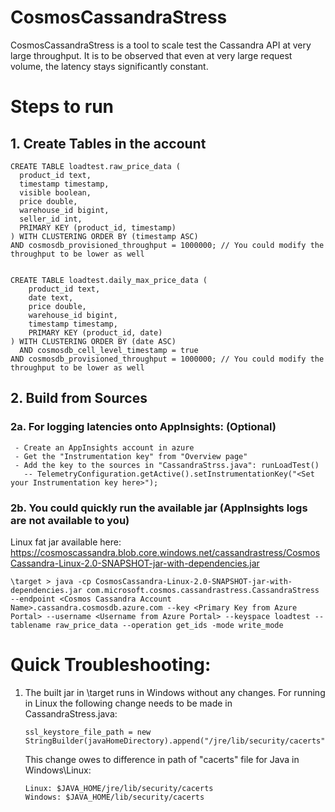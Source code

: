 # CosmosCassandraStress
CosmosCassandraStress is a tool to scale test the Cassandra API at very large throughput. It is to be observed that even at very large request volume, the latency stays significantly constant.

# Steps to run

## 1. Create Tables in the account

    CREATE TABLE loadtest.raw_price_data (
      product_id text,
      timestamp timestamp,
      visible boolean,
      price double,
      warehouse_id bigint,
      seller_id int,
      PRIMARY KEY (product_id, timestamp)
    ) WITH CLUSTERING ORDER BY (timestamp ASC)
    AND cosmosdb_provisioned_throughput = 1000000; // You could modify the throughput to be lower as well


    CREATE TABLE loadtest.daily_max_price_data (
        product_id text,
        date text,
        price double,
        warehouse_id bigint,
        timestamp timestamp,
        PRIMARY KEY (product_id, date)
    ) WITH CLUSTERING ORDER BY (date ASC)
      AND cosmosdb_cell_level_timestamp = true
    AND cosmosdb_provisioned_throughput = 1000000; // You could modify the throughput to be lower as well

## 2. Build from Sources

### 2a. For logging latencies onto AppInsights: (Optional)
     - Create an AppInsights account in azure
     - Get the "Instrumentation key" from "Overview page"
     - Add the key to the sources in "CassandraStrss.java": runLoadTest()
       -- TelemetryConfiguration.getActive().setInstrumentationKey("<Set your Instrumentation key here>");

### 2b. You could quickly run the available jar (AppInsights logs are not available to you)

Linux fat jar available here: https://cosmoscassandra.blob.core.windows.net/cassandrastress/CosmosCassandra-Linux-2.0-SNAPSHOT-jar-with-dependencies.jar

    \target > java -cp CosmosCassandra-Linux-2.0-SNAPSHOT-jar-with-dependencies.jar com.microsoft.cosmos.cassandrastress.CassandraStress --endpoint <Cosmos Cassandra Account Name>.cassandra.cosmosdb.azure.com --key <Primary Key from Azure Portal> --username <Username from Azure Portal> --keyspace loadtest --tablename raw_price_data --operation get_ids -mode write_mode
 

# Quick Troubleshooting:
1. The built jar in \target runs in Windows without any changes. For running in Linux the following change needs to be made in    CassandraStress.java:

       ssl_keystore_file_path = new StringBuilder(javaHomeDirectory).append("/jre/lib/security/cacerts").toString();
                
   This change owes to difference in path of "cacerts" file for Java in Windows\Linux:
   
       Linux: $JAVA_HOME/jre/lib/security/cacerts
       Windows: $JAVA_HOME/lib/security/cacerts
   


